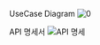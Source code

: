 UseCase Diagram
![0](https://github.com/watual/spartaAssignment/assets/48233467/76898fbd-1f2c-4925-970f-4ebb685104f6)


API 명세서
![API 명세](https://github.com/watual/spartaAssignment/assets/48233467/6865f088-2591-4bbf-980b-2299715f238f)
